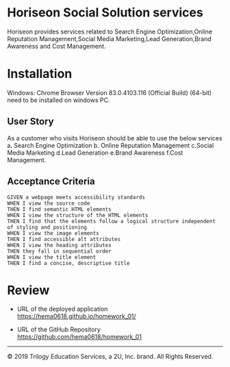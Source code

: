 # Horiseon Social Solution services
Horiseon provides services related to Search Engine Optimization,Online Reputation Management,Social Media Marketing,Lead Generation,Brand Awareness and Cost Management.

# Installation
Windows:
Chrome Browser  Version 83.0.4103.116 (Official Build) (64-bit) need to be installed on windows PC.

## User Story
As a customer who visits Horiseon should be able to use the below services 
 a. Search Engine Optimization
 b. Online Reputation Management
 c.Social Media Marketing
 d.Lead Generation
 e.Brand Awareness
 f.Cost Management.

 ## Acceptance Criteria

```
GIVEN a webpage meets accessibility standards
WHEN I view the source code
THEN I find semantic HTML elements
WHEN I view the structure of the HTML elements
THEN I find that the elements follow a logical structure independent of styling and positioning
WHEN I view the image elements
THEN I find accessible alt attributes
WHEN I view the heading attributes
THEN they fall in sequential order
WHEN I view the title element
THEN I find a concise, descriptive title
```


# Review
 * URL of the deployed application
 https://hema0618.github.io/homework_01/

 * URL of the GitHub Repository
https://github.com/hema0618/homework_01




- - -
© 2019 Trilogy Education Services, a 2U, Inc. brand. All Rights Reserved.
